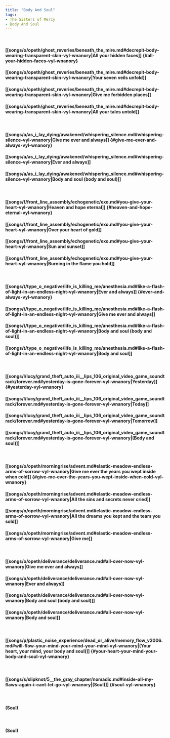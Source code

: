 ```yaml
---
title: "Body And Soul"
tags:
- The Sisters of Mercy
- Body And Soul
---
```

&nbsp;
#### [[songs/o/opeth/ghost_reveries/beneath_the_mire.md#decrepit-body-wearing-transparent-skin-vyl-wnanory|All your hidden faces]] {#all-your-hidden-faces-vyl-wnanory}
#### [[songs/o/opeth/ghost_reveries/beneath_the_mire.md#decrepit-body-wearing-transparent-skin-vyl-wnanory|Your seven veils unfold]]
#### [[songs/o/opeth/ghost_reveries/beneath_the_mire.md#decrepit-body-wearing-transparent-skin-vyl-wnanory|Give me forbidden places]]
#### [[songs/o/opeth/ghost_reveries/beneath_the_mire.md#decrepit-body-wearing-transparent-skin-vyl-wnanory|All your tales untold]]
&nbsp;
#### [[songs/a/as_i_lay_dying/awakened/whispering_silence.md#whispering-silence-vyl-wnanory|Give me ever and always]] {#give-me-ever-and-always-vyl-wnanory}
#### [[songs/a/as_i_lay_dying/awakened/whispering_silence.md#whispering-silence-vyl-wnanory|Ever and always]]
#### [[songs/a/as_i_lay_dying/awakened/whispering_silence.md#whispering-silence-vyl-wnanory|Body and soul (body and soul)]]
&nbsp;
#### [[songs/f/front_line_assembly/echogenetic/exo.md#you-give-your-heart-vyl-wnanory|Heaven and hope eternal]] {#heaven-and-hope-eternal-vyl-wnanory}
#### [[songs/f/front_line_assembly/echogenetic/exo.md#you-give-your-heart-vyl-wnanory|Over your heart of gold]]
#### [[songs/f/front_line_assembly/echogenetic/exo.md#you-give-your-heart-vyl-wnanory|Sun and sunset]]
#### [[songs/f/front_line_assembly/echogenetic/exo.md#you-give-your-heart-vyl-wnanory|Burning in the flame you hold]]
&nbsp;
#### [[songs/t/type_o_negative/life_is_killing_me/anesthesia.md#like-a-flash-of-light-in-an-endless-night-vyl-wnanory|Ever and always]] {#ever-and-always-vyl-wnanory}
#### [[songs/t/type_o_negative/life_is_killing_me/anesthesia.md#like-a-flash-of-light-in-an-endless-night-vyl-wnanory|Give me ever and always]]
#### [[songs/t/type_o_negative/life_is_killing_me/anesthesia.md#like-a-flash-of-light-in-an-endless-night-vyl-wnanory|Body and soul (body and soul)]]
#### [[songs/t/type_o_negative/life_is_killing_me/anesthesia.md#like-a-flash-of-light-in-an-endless-night-vyl-wnanory|Body and soul]]
&nbsp;
#### [[songs/l/lucy/grand_theft_auto_iii__lips_106_original_video_game_soundtrack/forever.md#yesterday-is-gone-forever-vyl-wnanory|Yesterday]] {#yesterday-vyl-wnanory}
#### [[songs/l/lucy/grand_theft_auto_iii__lips_106_original_video_game_soundtrack/forever.md#yesterday-is-gone-forever-vyl-wnanory|Today]]
#### [[songs/l/lucy/grand_theft_auto_iii__lips_106_original_video_game_soundtrack/forever.md#yesterday-is-gone-forever-vyl-wnanory|Tomorrow]]
#### [[songs/l/lucy/grand_theft_auto_iii__lips_106_original_video_game_soundtrack/forever.md#yesterday-is-gone-forever-vyl-wnanory|(Body and soul)]]
&nbsp;
#### [[songs/o/opeth/morningrise/advent.md#elastic-meadow-endless-arms-of-sorrow-vyl-wnanory|Give me ever the years you wept inside when cold]] {#give-me-ever-the-years-you-wept-inside-when-cold-vyl-wnanory}
#### [[songs/o/opeth/morningrise/advent.md#elastic-meadow-endless-arms-of-sorrow-vyl-wnanory|All the sins and secrets never cried]]
#### [[songs/o/opeth/morningrise/advent.md#elastic-meadow-endless-arms-of-sorrow-vyl-wnanory|All the dreams you kept and the tears you sold]]
#### [[songs/o/opeth/morningrise/advent.md#elastic-meadow-endless-arms-of-sorrow-vyl-wnanory|Give me]]
&nbsp;
#### [[songs/o/opeth/deliverance/deliverance.md#all-over-now-vyl-wnanory|Give me ever and always]]
#### [[songs/o/opeth/deliverance/deliverance.md#all-over-now-vyl-wnanory|Ever and always]]
#### [[songs/o/opeth/deliverance/deliverance.md#all-over-now-vyl-wnanory|Body and soul (body and soul)]]
#### [[songs/o/opeth/deliverance/deliverance.md#all-over-now-vyl-wnanory|Body and soul]]
&nbsp;
#### [[songs/p/plastic_noise_experience/dead_or_alive/memory_flow_v2006.md#will-flow-your-mind-your-mind-your-mind-vyl-wnanory|(Your heart, your mind, your body and soul)]] {#your-heart-your-mind-your-body-and-soul-vyl-wnanory}
&nbsp;
#### [[songs/s/slipknot/5__the_gray_chapter/nomadic.md#inside-all-my-flaws-again-i-cant-let-go-vyl-wnanory|(Soul)]] {#soul-vyl-wnanory}
&nbsp;
#### (Soul)
&nbsp;
#### (Soul)
